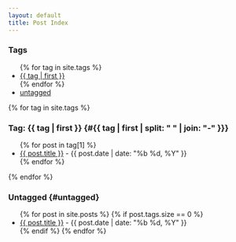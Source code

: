```yaml
---
layout: default
title: Post Index
---
```

### Tags

<ul>
{% for tag in site.tags %}
  <li>
    <a href="#{{ tag | first | split: " " | join: "-"  }}">{{ tag | first }}</a>
  </li>
{% endfor %}
  <li><a href="#untagged">untagged</a></li>
</ul>

{% for tag in site.tags %}

### Tag: {{ tag | first }} {#{{ tag | first | split: " " | join: "-" }}}

<ul>
  {% for post in tag[1] %}
    <li>
      <a href="{{ post.url }}">{{ post.title }}</a> - {{ post.date | date: "%b %d, %Y" }}
    </li>
  {% endfor %}
</ul>

{% endfor %}

### Untagged {#untagged}

<ul>
  {% for post in site.posts %}
    {% if post.tags.size == 0 %}
      <li>
        <a href="{{ post.url }}">{{ post.title }}</a> - {{ post.date | date: "%b %d, %Y" }}
      </li>
    {% endif %}
  {% endfor %}
</ul>
